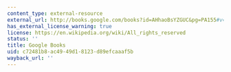 ```yaml
---
content_type: external-resource
external_url: http://books.google.com/books?id=AHhaoBsYZGUC&pg=PA155#v=onepage
has_external_license_warning: true
license: https://en.wikipedia.org/wiki/All_rights_reserved
status: ''
title: Google Books
uid: c72481b8-ac49-49d1-8123-d89efcaaaf5b
wayback_url: ''
---
```

